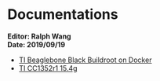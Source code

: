 Documentations    
====
**Editor: Ralph Wang**    
**Date: 2019/09/19**     

- [TI Beaglebone Black Buildroot on Docker](https://bcralph.github.io/work/docker/bbb/)    
- [TI CC1352r1 15.4g](15.4g/index.md)

